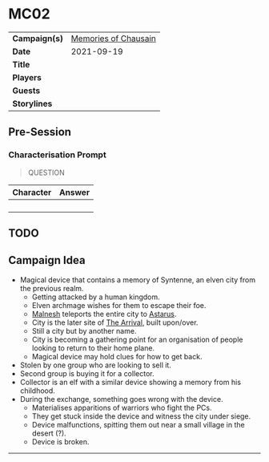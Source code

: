# MC02

|||
| --- | --- |
| **Campaign(s)** | [Memories of Chausain](../../campaigns/C3-memories-of-chausain.md) | session.3
| **Date** | 2021-09-19 |
| **Title** | |
| **Players** | |
| **Guests** | |
| **Storylines** | |

## Pre-Session

### Characterisation Prompt

> QUESTION

| Character | Answer |
| --- | --- |
| | | characterisation.1
| | |
| | |
| | |

## TODO

## Campaign Idea

- Magical device that contains a memory of Syntenne, an elven city from the previous realm.
  - Getting attacked by a human kingdom.
  - Elven archmage wishes for them to escape their foe.
  - [Malnesh](../../gods/deities/malnesh.md) teleports the entire city to [Astarus](../../planes/astarus.md).
  - City is the later site of [The Arrival](../../history/events/the-arrival.md), built upon/over.
  - Still a city but by another name.
  - City is becoming a gathering point for an organisation of people looking to return to their home plane.
  - Magical device may hold clues for how to get back.
- Stolen by one group who are looking to sell it.
- Second group is buying it for a collector.
- Collector is an elf with a similar device showing a memory from his childhood.
- During the exchange, something goes wrong with the device.
  - Materialises apparitions of warriors who fight the PCs.
  - They get stuck inside the device and witness the city under siege.
  - Device malfunctions, spitting them out near a small village in the desert (?).
  - Device is broken.

---
